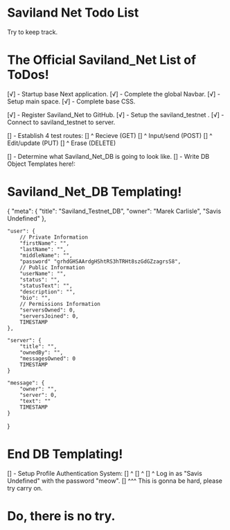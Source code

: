 # Saviland Net Todo List

Try to keep track.

# The Official Saviland_Net List of ToDos!

[√] - Startup base Next application.
[√] - Complete the global Navbar. 
[√] - Setup main space. 
[√] - Complete base CSS. 

[√] - Register Saviland_Net to GitHub.
[√] - Setup the saviland_testnet . 
[√] - Connect to saviland_testnet to server.

[] - Establish 4 test routes: 
[] ^ Recieve (GET)
[] ^ Input/send (POST)
[] ^ Edit/update (PUT)
[] ^ Erase (DELETE)

[] - Determine what Saviland_Net_DB is going to look like.
[] - Write DB Object Templates here!: 

# Saviland_Net_DB Templating! 

{
    "meta": {
        "title": "Saviland_Testnet_DB",
        "owner": "Marek Carlisle", "Savis Undefined"
    },

    "user": {
        // Private Information
        "firstName": "",
        "lastName": "", 
        "middleName": "",
        "password" "grhdGHSAArdgHShtRS3hTRHt8szGdGZzagrsS8",
        // Public Information
        "userName": "",
        "status": "",
        "statusText": "",
        "description": "",
        "bio": "",
        // Permissions Information
        "serversOwned": 0,
        "serversJoined": 0,
        TIMESTAMP
    },

    "server": {
        "title": "",
        "ownedBy": "",
        "messagesOwned": 0
        TIMESTAMP
    }

    "message": {
        "owner": "",
        "server": 0,
        "text": ""
        TIMESTAMP
    }
}

# End DB Templating!

[] - Setup Profile Authentication System: 
[] ^ 
[] ^ 
[] ^ Log in as "Savis Undefined" with the password "meow".
[] ^^^ This is gonna be hard, please try carry on. 

# Do, there is no try. 